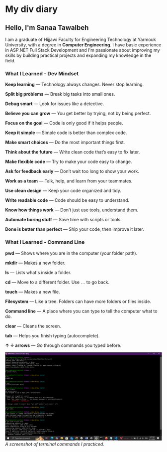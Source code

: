 # My div diary

## Hello, I'm Sanaa Tawalbeh

I am a graduate of Hijjawi Faculty for Engineering Technology at Yarmouk University, with a degree in **Computer Engineering**. I have basic experience in ASP.NET Full Stack Development and I'm passionate about improving my skills by building practical projects and expanding my knowledge in the field.

### What I Learned - Dev Mindset

**Keep learning** — Technology always changes. Never stop learning.

**Split big problems** — Break big tasks into small ones.

**Debug smart** — Look for issues like a detective.

**Believe you can grow** — You get better by trying, not by being perfect.

**Focus on the goal** — Code is only good if it helps people.

**Keep it simple** — Simple code is better than complex code.

**Make smart choices** — Do the most important things first.

**Think about the future** — Write clean code that’s easy to fix later.

**Make flexible code** — Try to make your code easy to change.

**Ask for feedback early** — Don’t wait too long to show your work.

**Work as a team** — Talk, help, and learn from your teammates.

**Use clean design** — Keep your code organized and tidy.

**Write readable code** — Code should be easy to understand.

**Know how things work** — Don’t just use tools, understand them.

**Automate boring stuff** — Save time with scripts or tools.

**Done is better than perfect** — Ship your code, then improve it later.

### What I Learned - Command Line 

**pwd** — Shows where you are in the computer (your folder path).

**mkdir** — Makes a new folder.

**ls** — Lists what's inside a folder.

**cd** — Move to a different folder. Use `..` to go back.

**touch** — Makes a new file.

**Filesystem** — Like a tree. Folders can have more folders or files inside.

**Command line** — A place where you can type to tell the computer what to do.

**clear** — Cleans the screen.

**tab** — Helps you finish typing (autocomplete).

**↑ ↓ arrows** — Go through commands you typed before.

![Terminal-command-screensh](Terminal-command-screensh.png)
*A screenshot of terminal commands I practiced.*
